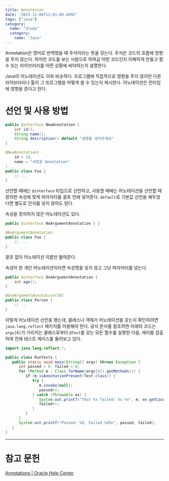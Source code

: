 ```yaml
---
title: Annotation
date: '2023-11-06T12:01:06.489Z'
tags: ["java"]
category: 
  name: "Study"
  category:
    name: "Java"
---
```


Annotation은 영어로 번역했을 때 주석이라는 뜻을 갖는다. 주석은 코드의 흐름에 영향을 주지 않는다. 하지만 코드를 보는 사람으로 하여금 어떤 코드인지 이해하게 만들고 함수 또는 라이브러리를 어떤 상황에 써야하는지 설명한다. 

Java의 어노테이션도 이와 비슷하다. 프로그램에 직접적으로 영향을 주지 않지만 다른 라이브러리나 툴이 그 프로그램을 어떻게 쓸 수 있는지 제시한다. 어노테이션은 런타임에 영향을 준다고 한다.

# 선언 및 사용 방법

```java
public @interface NewAnnotation {
    int id();
    String name();
    String description() default "설명을 넣어주세요"
}

@NewAnnotation(
    id = 10,
    name = "새로운 Annotation"
)
public class Foo {
    // ...
}
```

선언할 때에는 `@interface` 타입으로 선언하고, 사용할 때에는 어노테이션을 선언할 때 정의한 속성에 맞게 파라미터를 괄호 안에 넣어준다. `default`로 기본값 선언을 해두었다면 별도로 인자를 넣지 않아도 된다.

속성을 정의하지 않은 어노테이션도 있다. 

```java
public @interface NoArgumentAnnotation { }

@NoArgumentAnnotation
public class Foo {
    // ...
}
```

괄호 없이 어노테이션 이름만 붙여준다.

속성이 한 개인 어노테이션이라면 속성명을 넣지 않고 그냥 파라미터를 넣는다.

```java
public @interface OneArgumentAnnotation {
    int age();
}

@OneArgumentAnnotation(30)
public class Person {
    // ...
}
```

이렇게 어노테이션 선언을 했는데, 클래스나 객체가 어노테이션을 갖는지 확인하려면 `java.lang.reflect` 패키지를 이용해야 한다. 공식 문서를 참조하면 아래의 코드는 `args[0]`가 가리키는 클래스로부터 `@Test`를 갖는 모든 함수를 실행한 다음, 에러를 검출하여 전체 테스트 케이스를 돌려보고 있다.

```java
import java.lang.reflect.*;

public class RunTests {
   public static void main(String[] args) throws Exception {
      int passed = 0, failed = 0;
      for (Method m : Class.forName(args[0]).getMethods()) {
         if (m.isAnnotationPresent(Test.class)) {
            try {
               m.invoke(null);
               passed++;
            } catch (Throwable ex) {
               System.out.printf("Test %s failed: %s %n", m, ex.getCause());
               failed++;
            }
         }
      }
      System.out.printf("Passed: %d, Failed %d%n", passed, failed);
   }
}
```

---

# 참고 문헌

[Annotations | Oracle Help Center](https://docs.oracle.com/javase/8/docs/technotes/guides/language/annotations.html)